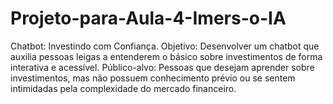 # Projeto-para-Aula-4-Imers-o-IA
Chatbot: Investindo com Confiança.
Objetivo: Desenvolver um chatbot que auxilia pessoas leigas a entenderem o básico sobre investimentos de forma interativa e acessível.
Público-alvo: Pessoas que desejam aprender sobre investimentos, mas não possuem conhecimento prévio ou se sentem intimidadas pela complexidade do mercado financeiro.
